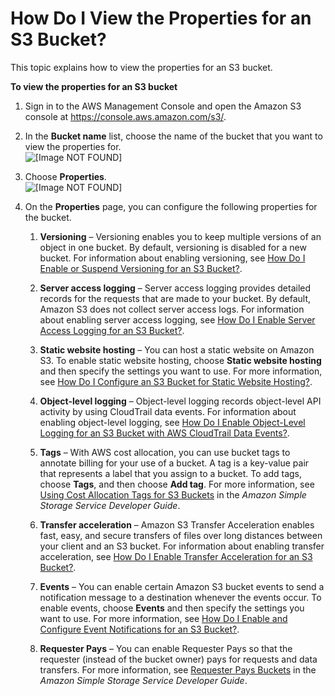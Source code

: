 # How Do I View the Properties for an S3 Bucket?<a name="view-bucket-properties"></a>

This topic explains how to view the properties for an S3 bucket\.

**To view the properties for an S3 bucket**

1. Sign in to the AWS Management Console and open the Amazon S3 console at [https://console\.aws\.amazon\.com/s3/](https://console.aws.amazon.com/s3/)\.

1. In the **Bucket name** list, choose the name of the bucket that you want to view the properties for\.  
![\[Image NOT FOUND\]](http://docs.aws.amazon.com/AmazonS3/latest/user-guide/images/choose-bucket-name.png)

1. Choose **Properties**\.  
![\[Image NOT FOUND\]](http://docs.aws.amazon.com/AmazonS3/latest/user-guide/images/choose-properties-tab.png)

1. On the **Properties** page, you can configure the following properties for the bucket\.

   1. **Versioning** – Versioning enables you to keep multiple versions of an object in one bucket\. By default, versioning is disabled for a new bucket\. For information about enabling versioning, see [How Do I Enable or Suspend Versioning for an S3 Bucket?](enable-versioning.md)\.

   1. **Server access logging** – Server access logging provides detailed records for the requests that are made to your bucket\. By default, Amazon S3 does not collect server access logs\. For information about enabling server access logging, see [How Do I Enable Server Access Logging for an S3 Bucket?](server-access-logging.md)\.

   1. **Static website hosting** – You can host a static website on Amazon S3\. To enable static website hosting, choose **Static website hosting** and then specify the settings you want to use\. For more information, see [How Do I Configure an S3 Bucket for Static Website Hosting?](static-website-hosting.md)\.

   1. **Object\-level logging** – Object\-level logging records object\-level API activity by using CloudTrail data events\. For information about enabling object\-level logging, see [How Do I Enable Object\-Level Logging for an S3 Bucket with AWS CloudTrail Data Events?](enable-cloudtrail-events.md)\.

   1. **Tags** – With AWS cost allocation, you can use bucket tags to annotate billing for your use of a bucket\. A tag is a key\-value pair that represents a label that you assign to a bucket\. To add tags, choose **Tags**, and then choose **Add tag**\. For more information, see [Using Cost Allocation Tags for S3 Buckets](http://docs.aws.amazon.com/AmazonS3/latest/dev/CostAllocTagging.html) in the *Amazon Simple Storage Service Developer Guide*\. 

   1. **Transfer acceleration** – Amazon S3 Transfer Acceleration enables fast, easy, and secure transfers of files over long distances between your client and an S3 bucket\. For information about enabling transfer acceleration, see [How Do I Enable Transfer Acceleration for an S3 Bucket?](enable-transfer-acceleration.md)\.

   1. **Events** – You can enable certain Amazon S3 bucket events to send a notification message to a destination whenever the events occur\. To enable events, choose **Events** and then specify the settings you want to use\. For more information, see [How Do I Enable and Configure Event Notifications for an S3 Bucket?](enable-event-notifications.md)\. 

   1. **Requester Pays** – You can enable Requester Pays so that the requester \(instead of the bucket owner\) pays for requests and data transfers\. For more information, see [Requester Pays Buckets](http://docs.aws.amazon.com/AmazonS3/latest/dev/RequesterPaysBuckets.html) in the *Amazon Simple Storage Service Developer Guide*\. 